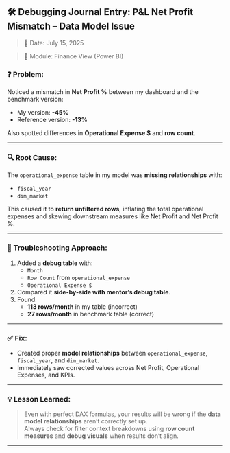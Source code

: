 ## 🛠️ Debugging Journal Entry: P&L Net Profit Mismatch – Data Model Issue

> 📅 Date: July 15, 2025  

> 📁 Module: Finance View (Power BI)

### ❓ Problem:
Noticed a mismatch in **Net Profit %** between my dashboard and the benchmark version:
- My version: **-45%**
- Reference version: **-13%**

Also spotted differences in **Operational Expense $** and **row count**.

---

### 🔍 Root Cause:
The `operational_expense` table in my model was **missing relationships** with:
- `fiscal_year`
- `dim_market`

This caused it to **return unfiltered rows**, inflating the total operational expenses and skewing downstream measures like Net Profit and Net Profit %.

---

### 🧪 Troubleshooting Approach:
1. Added a **debug table** with:
   - `Month`
   - `Row Count` from `operational_expense`
   - `Operational Expense $`
2. Compared it **side-by-side with mentor’s debug table**.
3. Found:
   - **113 rows/month** in my table (incorrect)
   - **27 rows/month** in benchmark table (correct)

---

### ✅ Fix:
- Created proper **model relationships** between `operational_expense`, `fiscal_year`, and `dim_market`.
- Immediately saw corrected values across Net Profit, Operational Expenses, and KPIs.

---

### 💡 Lesson Learned:
> Even with perfect DAX formulas, your results will be wrong if the **data model relationships** aren’t correctly set up.  
> Always check for filter context breakdowns using **row count measures** and **debug visuals** when results don’t align.

---

